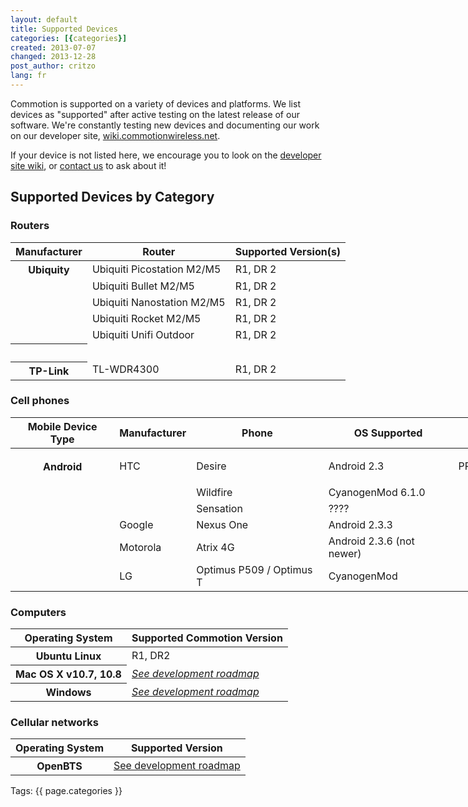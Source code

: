 ```yaml
---
layout: default
title: Supported Devices
categories: [{categories}]
created: 2013-07-07
changed: 2013-12-28
post_author: critzo
lang: fr
---
```

  <p>Commotion is supported on a variety of devices and platforms. We list devices as "supported" after active testing on the latest release of our software. We're constantly testing new devices and documenting our work on our developer site, <a href="https://wiki.commotionwireless.net">wiki.commotionwireless.net</a>.</p>

<p>If your device is not listed here, we encourage you to look on the <a href="https://wiki.commotionwireless.net/doku.php?id=hardware_in_testing">developer site wiki</a>, or <a href="/contact">contact us</a> to ask about it!</p>

<div id="routers" style="width:100%;">
<h2>Supported Devices by Category</h2>

<h3>Routers</h3>

<table class="files list" style="width:960px" summary="Commotion supported routers by manufacturer">
	<thead>
		<tr>
			<th scope="col">Manufacturer</th>
			<th scope="col">Router</th>
			<th scope="col">Supported Version(s)</th>
		</tr>
	</thead>
	<tbody>
		<tr>
			<th>Ubiquity</th>
			<td>Ubiquiti Picostation M2/M5</td>
			<td>R1, DR 2</td>
		</tr>
		<tr>
			<td>&nbsp;</td>
			<td>Ubiquiti Bullet M2/M5</td>
			<td>R1, DR 2</td>
		</tr>
		<tr>
			<td>&nbsp;</td>
			<td>Ubiquiti Nanostation M2/M5</td>
			<td>R1, DR 2</td>
		</tr>
		<tr>
			<td>&nbsp;</td>
			<td>Ubiquiti Rocket M2/M5</td>
			<td>R1, DR 2</td>
		</tr>
		<tr>
			<td>&nbsp;</td>
			<td>Ubiquiti Unifi Outdoor</td>
			<td>R1, DR 2</td>
		</tr>
		<tr>
			<th style="vertical-align:top">&nbsp;</th>
			<td class="rteleft" style="vertical-align:top">&nbsp;</td>
			<td class="rteleft" style="vertical-align:top">&nbsp;</td>
		</tr>
		<tr>
			<th style="vertical-align:top">TP-Link</th>
			<td class="rteleft" style="vertical-align:top">TL-WDR4300</td>
			<td class="rteleft" style="vertical-align:top">R1, DR 2</td>
		</tr>
	</tbody>
</table>
</div>

<div id="phones" style="width:100%;">
<h3>Cell phones</h3>

<table class="files list" style="width:960px" summary="Commotion supported cell phones by mobile device type">
	<thead>
		<tr>
			<th scope="col">Mobile Device Type</th>
			<th scope="col">Manufacturer</th>
			<th scope="col">Phone</th>
			<th scope="col">OS Supported</th>
			<th scope="col">Supported Commotion Version</th>
		</tr>
	</thead>
	<tbody>
		<tr>
			<th>Android</th>
			<td>
			<p>HTC</p>
			</td>
			<td>Desire</td>
			<td>Android 2.3</td>
			<td class="rtecenter">PR3</td>
		</tr>
		<tr>
			<td>&nbsp;</td>
			<td>&nbsp;</td>
			<td>Wildfire</td>
			<td>CyanogenMod 6.1.0</td>
			<td>&nbsp;</td>
		</tr>
		<tr>
			<td>&nbsp;</td>
			<td>&nbsp;</td>
			<td>Sensation</td>
			<td>????</td>
			<td>&nbsp;</td>
		</tr>
		<tr>
			<td>&nbsp;</td>
			<td>Google</td>
			<td>Nexus One</td>
			<td>Android 2.3.3</td>
			<td>&nbsp;</td>
		</tr>
		<tr>
			<td>&nbsp;</td>
			<td>Motorola</td>
			<td>Atrix 4G</td>
			<td>Android 2.3.6 (not newer)</td>
			<td>&nbsp;</td>
		</tr>
		<tr>
			<td>&nbsp;</td>
			<td>LG</td>
			<td>Optimus P509 / Optimus T</td>
			<td>CyanogenMod</td>
			<td>&nbsp;</td>
		</tr>
	</tbody>
</table>
</div>

<div id="computers" style="width:100%;">
<h3>Computers</h3>

<table class="files list" style="width:960px" summary="Commotion supported desktop and laptop supported computers by operating system">
	<thead>
		<tr>
			<th scope="col">Operating System</th>
			<th scope="col">Supported Commotion Version</th>
		</tr>
	</thead>
	<tbody>
		<tr>
			<th>Ubuntu Linux</th>
			<td class="rtecenter">R1, DR2</td>
		</tr>
		<tr>
			<th>Mac OS X v10.7, 10.8</th>
			<td class="rtecenter"><a href="https://code.commotionwireless.net/projects/commotion/wiki/2013_Development_Roadmap"><em>See development roadmap</em></a></td>
		</tr>
		<tr>
			<th>Windows</th>
			<td class="rtecenter"><a href="https://code.commotionwireless.net/projects/commotion/wiki/2013_Development_Roadmap"><em>See development roadmap</em></a></td>
		</tr>
	</tbody>
</table>
</div>

<div id="cellular" style="width: 100%;">
<h3>Cellular networks</h3>

<table class="files list" style="width:960px" summary="Commotion supported open cellular network devices">
	<thead>
		<tr>
			<th scope="col">Operating System</th>
			<th scope="col">Supported Version</th>
		</tr>
	</thead>
	<tbody>
		<tr>
			<th>OpenBTS</th>
			<td class="rtecenter"><a href="http://code.commotionwireless.net/projects/commotion/wiki/2013_Development_Roadmap">See development roadmap</a></td>
		</tr>
	</tbody>
</table>
</div>
 <div class="tags">Tags: {{ page.categories }}</div>